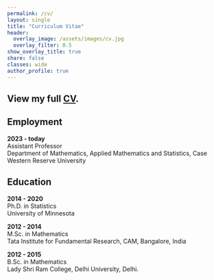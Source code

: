 ```yaml
---
permalink: /cv/
layout: single
title: "Curriculum Vitae"
header:
  overlay_image: /assets/images/cv.jpg
  overlay_filter: 0.5
show_overlay_title: true
share: false
classes: wide
author_profile: true  
---
```


View my full <a href="/assets/pdf/Sakshi_CV.pdf" target="_blank">CV</a>.
---------------


Employment
---------------

__2023 - today__<br/>
Assistant Professor<br/>
Department of Mathematics, Applied Mathematics and Statistics,  Case Western Reserve University



Education
---------------

__2014 - 2020__<br/>
Ph.D. in Statistics<br/>
University of Minnesota

__2012 - 2014__<br/>
M.Sc. in Mathematics<br/>
Tata Institute for Fundamental Research, CAM, Bangalore, India

__2012 - 2015__<br/>
B.Sc. in Mathematics<br/>
Lady Shri Ram College, Delhi University, Delhi.


<!-- __2010 - 2012__<br/>
High School Diploma, South Point High School, Kolkata, India

__1999 - 2010__<br/>
High School Diploma, RKSM Sister Nivedita Girls' School, Kolkata, India -->

<!-- Honors and Awards
---------------
__Peter Hall Graduate Research Award, Department of Statistics, UC Davis - 2022__<br/>
Given to one advanced Ph.D. student to recognize overall excellence in statistical research during their doctoral degree. <br/>

__Excellence in Graduate Student Teaching Service Award, Department of Statistics, UC Davis - 2022__<br/>
Recognition for overall excellence in teaching throughout graduate career. <br/>

__Best Student Paper Award, Americal Statistical Association (ASA) - 2022__<br/>
Section on Nonparametric Statistics for the manuscript "Single Index Fréchet Regression". <br/>

__Summer Graduate Student Research Award by Graduate Studies, UC Davis - 2021__<br/>
   

__Alan Fenech Outstanding Student Award, Department of Statistics, UC Davis- 2020__<br/>
Given to graduate students for their outstanding service to the department. <br/>

__Graduate Student Travel Award, UC Davis - 2020__<br/>
  
__Teaching Recognition Award, Department of Statistics, UC Davis - 2019- 2021__<br/>
Excellence in graduate student teaching, either as a TA or Instructor. <br/>

__Julius Blum Award, Department of Statistics, UC Davis - 2018__<br/>
Given to a junior Ph.D. student recognizing extraordinary academic achievements. <br/>

__Special Summer Scholarship, Department of Statistics, UC Davis - 2018--2019__<br/>

__Departmental Fellowship and Graduate Assistantship, Department of Statistics, UC Davis - 2017--2022__<br/>

__Ranked 12 in All India Entrance Examination, Joint Admissions Test (IIT-JAM)- 2015__<br/>
Out of 62,654 candidates who appeared for the exam. <br/>

__Recipient of INSPIRE Scholarship Award, Ministry of Science and Technology- 2015__<br/>
Government of India for Being among the top 1% students in 12th Standard Exam out of 714,144 candidates who appeared for the exam. <br/>

__Academic Excellence Award, Indian Institute of Technology, Kanpur, India- 2015__<br/>
Given to students of IIT Kanpur having a CPI of 9.0 and above. <br/>



Referee Services
---------------
<ul>
<li> Journal of American Statistical Association (JASA) (3) </li>
<li> Annals of Statistics (2) </li>
<li> Electronic Journal of Statistics (2) </li>
<li> Biometrika </li>
<li> Scandinavian Journal of Statistics </li>
<li> Sankhya, Series  A </li>
<li> Scientific American </li>
</ul>



Academic Participation
---------------
<ul>
<li> Postdoctoral representative for Climate and Diversity Committee, Department of Statistics, Penn State, 2023 -- present  </li>
<li> Student representative for Educational Policy and Curriculum Committee, Department of Statistics, UC Davis, 2020-- 2022  </li>
<li> Literacy and teaching campaign for underprivileged children at the village Paikhala, West Bengal, organized by National Service Scheme, India, 2015-- 2017 </li>
</ul> -->

